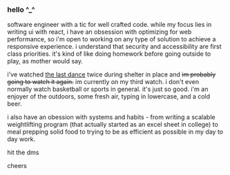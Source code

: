 ### hello ^_^

software engineer with a tic for well crafted code. while my focus lies in writing ui with react, i have an obsession with optimizing for web performance, so i'm open to working on any type of solution to achieve a responsive experience. i understand that security and accessibility are first class priorities. it's kind of like doing homework before going outside to play, as mother would say.

i've watched [the last dance](https://www.netflix.com/title/80203144) twice during shelter in place and ~~im probably going to watch it again.~~ im currently on my third watch. i don't even normally watch basketball or sports in general. it's just so good. i'm an enjoyer of the outdoors, some fresh air, typing in lowercase, and a cold beer.

i also have an obession with systems and habits - from writing a scalable weightlifting program (that actually started as an excel sheet in college) to meal prepping solid food to trying to be as efficient as possible in my day to day work. 

hit the dms

cheers
